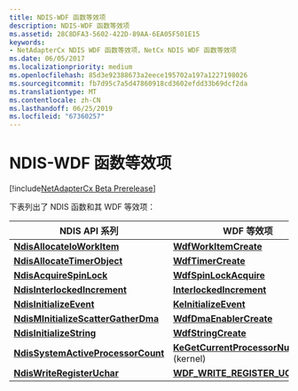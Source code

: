 ```yaml
---
title: NDIS-WDF 函数等效项
description: NDIS-WDF 函数等效项
ms.assetid: 28C8DFA3-5602-422D-89AA-6EA05F501E15
keywords:
- NetAdapterCx NDIS WDF 函数等效项，NetCx NDIS WDF 函数等效项
ms.date: 06/05/2017
ms.localizationpriority: medium
ms.openlocfilehash: 85d3e92388673a2eece195702a197a1227198026
ms.sourcegitcommit: fb7d95c7a5d47860918cd3602efdd33b69dcf2da
ms.translationtype: MT
ms.contentlocale: zh-CN
ms.lasthandoff: 06/25/2019
ms.locfileid: "67360257"
---
```

# <a name="ndis-wdf-function-equivalents"></a>NDIS-WDF 函数等效项

[!include[NetAdapterCx Beta Prerelease](../netcx-beta-prerelease.md)]

下表列出了 NDIS 函数和其 WDF 等效项：

|NDIS API 系列|WDF 等效项|
|-|-|
|[**NdisAllocateIoWorkItem**](https://docs.microsoft.com/windows-hardware/drivers/ddi/content/ndis/nf-ndis-ndisallocateioworkitem)|[**WdfWorkItemCreate**](https://docs.microsoft.com/windows-hardware/drivers/ddi/content/wdfworkitem/nf-wdfworkitem-wdfworkitemcreate)|
|[**NdisAllocateTimerObject**](https://docs.microsoft.com/windows-hardware/drivers/ddi/content/ndis/nf-ndis-ndisallocatetimerobject)|[**WdfTimerCreate**](https://docs.microsoft.com/windows-hardware/drivers/ddi/content/wdftimer/nf-wdftimer-wdftimercreate)|
|[**NdisAcquireSpinLock**](https://docs.microsoft.com/windows-hardware/drivers/ddi/content/ndis/nf-ndis-ndisacquirespinlock)|[**WdfSpinLockAcquire**](https://docs.microsoft.com/previous-versions/windows/hardware/drivers/ff550040(v=vs.85))|
|[**NdisInterlockedIncrement**](https://docs.microsoft.com/windows-hardware/drivers/ddi/content/ndis/nf-ndis-ndisinterlockedincrement)|[**InterlockedIncrement**](https://docs.microsoft.com/windows-hardware/drivers/ddi/content/wdm/nf-wdm-interlockedincrement)|
|[**NdisInitializeEvent**](https://docs.microsoft.com/windows-hardware/drivers/ddi/content/ndis/nf-ndis-ndisinitializeevent)|[**KeInitializeEvent**](https://docs.microsoft.com/windows-hardware/drivers/ddi/content/wdm/nf-wdm-keinitializeevent)|
|[**NdisMInitializeScatterGatherDma**](https://docs.microsoft.com/previous-versions/windows/hardware/network/ff553543(v=vs.85))|[**WdfDmaEnablerCreate**](https://docs.microsoft.com/windows-hardware/drivers/ddi/content/wdfdmaenabler/nf-wdfdmaenabler-wdfdmaenablercreate)|
|[**NdisInitializeString**](https://docs.microsoft.com/windows-hardware/drivers/ddi/content/ndis/nf-ndis-ndisinitializestring)|[**WdfStringCreate**](https://docs.microsoft.com/windows-hardware/drivers/ddi/content/wdfstring/nf-wdfstring-wdfstringcreate)|
|[**NdisSystemActiveProcessorCount**](https://docs.microsoft.com/windows-hardware/drivers/ddi/content/ndis/nf-ndis-ndissystemactiveprocessorcount)|[**KeGetCurrentProcessorNumberEx**](https://docs.microsoft.com/windows-hardware/drivers/ddi/content/ntddk/nf-ntddk-kegetcurrentprocessornumberex) (kernel)|
|[**NdisWriteRegisterUchar**](https://docs.microsoft.com/windows-hardware/drivers/ddi/content/ndis/nf-ndis-ndiswriteregisteruchar)|[**WDF_WRITE_REGISTER_UCHAR**](https://docs.microsoft.com/windows-hardware/drivers/ddi/content/wdfhwaccess/nf-wdfhwaccess-wdf_write_register_uchar)|
